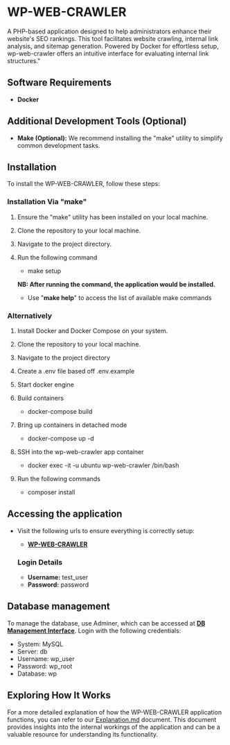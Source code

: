 # WP-WEB-CRAWLER

A PHP-based application designed to help administrators enhance their website's SEO rankings. This tool facilitates website crawling, internal link analysis, and sitemap generation. Powered by Docker for effortless setup, wp-web-crawler offers an intuitive interface for evaluating internal link structures."

## Software Requirements

- **Docker**

## Additional Development Tools (Optional)

- **Make (Optional):** We recommend installing the "make" utility to simplify common development tasks.

## Installation

To install the WP-WEB-CRAWLER, follow these steps:

### Installation Via "make"

1. Ensure the "make" utility has been installed on your local machine.

2. Clone the repository to your local machine.

3. Navigate to the project directory.

4. Run the following command

   - make setup

   **NB: After running the command, the application would be installed.**

   - Use "**make help**" to access the list of available make commands

### Alternatively

1. Install Docker and Docker Compose on your system.

2. Clone the repository to your local machine.

3. Navigate to the project directory

4. Create a .env file based off .env.example

5. Start docker engine

6. Build containers

   - docker-compose build

7. Bring up containers in detached mode

   - docker-compose up -d

8. SSH into the wp-web-crawler app container

   - docker exec -it -u ubuntu wp-web-crawler /bin/bash

9. Run the following commands

   - composer install

## Accessing the application

- Visit the following urls to ensure everything is correctly setup:

  - **[WP-WEB-CRAWLER](http://localhost:7005)**

  ### Login Details

  - **Username:** test_user
  - **Password:** password

## Database management

To manage the database, use Adminer, which can be accessed at **[DB Management Interface](http://localhost:7002)**. Login with the following credentials:

- System: MySQL
- Server: db
- Username: wp_user
- Password: wp_root
- Database: wp

## Exploring How It Works

For a more detailed explanation of how the WP-WEB-CRAWLER application functions, you can refer to our [Explanation.md](Explanation.md) document. This document provides insights into the internal workings of the application and can be a valuable resource for understanding its functionality.
